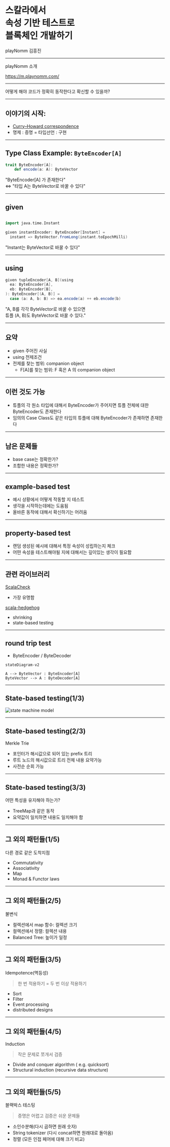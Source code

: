 # 스칼라에서</br> 속성 기반 테스트로</br> 블록체인 개발하기

playNomm 김흥진

---

playNomm 소개

https://m.playnomm.com/

---

어떻게 해야 코드가 정확히 동작한다고 확신할 수 있을까?

---

## 이야기의 시작:

* [Curry–Howard correspondence](https://en.wikipedia.org/wiki/Curry%E2%80%93Howard_correspondence)
* 명제 : 증명 = 타입선언 : 구현

---

## Type Class Example: `ByteEncoder[A]`

```scala
trait ByteEncoder[A]:
	def encode(a: A): ByteVector
```

"ByteEncoder[A] 가 존재한다" </br> $\iff$ "타입 A는 ByteVector로 바꿀 수 있다"

---

## given

```scala

import java.time.Instant

given instantEncoder: ByteEncoder[Instant] =
  instant => ByteVector.fromLong(instant.toEpochMilli)
```

"Instant는 ByteVector로 바꿀 수 있다"


---

## using

```scala
given tupleEncoder[A, B](using
  ea: ByteEncoder[A],
  eb: ByteEncoder[B],
): ByteEncoder[(A, B)] =
  case (a: A, b: B) => ea.encode(a) ++ eb.encode(b)
```

"A, B를 각각 ByteVector로 바꿀 수 있으면 </br> 튜플 (A, B)도 ByteVector로 바꿀 수 있다."

---

## 요약

* given 주어진 사실
* using 전제조건
* 전제를 찾는 범위: companion object
  * F[A]를 찾는 범위: F 혹은 A 의 companion object

---

## 이런 것도 가능

* 튜플의 각 원소 타입에 대해서 ByteEncoder가 주어지면 튜플 전체에 대한 ByteEncoder도 존재한다
* 임의의 Case Class도 같은 타입의 튜플에 대해 ByteEncoder가 존재하면 존재한다

---

## 남은 문제들

* base case는 정확한가?
* 조합한 내용은 정확한가?

---

## example-based test

* 예시 상황에서 어떻게 작동할 지 테스트
* 생각을 시작하는데에는 도움됨
* 올바른 동작에 대해서 확신하기는 어려움

---

## property-based test

* 랜덤 생성된 예시에 대해서 특정 속성이 성립하는지 체크
* 어떤 속성을 테스트해야될 지에 대해서는 깊이있는 생각이 필요함

---

## 관련 라이브러리

[ScalaCheck](https://scalacheck.org/)

* 가장 유명함

[scala-hedgehog](https://hedgehogqa.github.io/scala-hedgehog/)

* shrinking
* state-based testing

---

## round trip test

* ByteEncoder / ByteDecoder

```mermaid
stateDiagram-v2

A --> ByteVector : ByteEncoder[A]
ByteVector --> A : ByteDecoder[A]

```

---

## State-based testing(1/3)

![state machine model](https://res.infoq.com/presentations/testing-techniques-case-study/en/slides/sl6.jpg)

---

## State-based testing(2/3)

Merkle Trie

* 포인터가 해시값으로 되어 있는 prefix 트리
* 루트 노드의 해시값으로 트리 전체 내용 요약가능
* 사전순 순회 가능

---

## State-based testing(3/3)

어떤 특성을 유지해야 하는가?
* TreeMap과 같은 동작
* 요약값이 일치하면 내용도 일치해야 함

---

## 그 외의 패턴들(1/5)

다른 경로 같은 도착지점

* Commutativity
* Associativity
* Map
* Monad & Functor laws

---

## 그 외의 패턴들(2/5)

불변식

* 컬렉션에서 map 함수: 컬렉션 크기
* 컬렉션에서 정렬: 컬렉션 내용
* Balanced Tree: 높이가 일정

---

## 그 외의 패턴들(3/5)

Idempotence(멱등성)

> 한 번 적용하기 = 두 번 이상 적용하기

* Sort
* Filter
* Event processing
* distributed designs

---

## 그 외의 패턴들(4/5)

Induction
> 작은 문제로 쪼개서 검증

* Divide and conquer algorithm ( e.g. quicksort)
* Structural induction (recursive data structure)

---

## 그 외의 패턴들(5/5)

블랙박스 테스팅
> 증명은 어렵고 검증은 쉬운 문제들

* 소인수분해(다시 곱하면 원래 숫자)
* String tokenizer (다시 concat하면 원래대로 돌아옴)
* 정렬 (모든 인접 페어에 대해 크기 비교)
